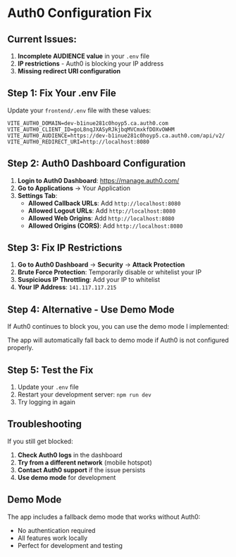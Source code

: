 # Auth0 Configuration Fix

## Current Issues:
1. **Incomplete AUDIENCE value** in your `.env` file
2. **IP restrictions** - Auth0 is blocking your IP address
3. **Missing redirect URI configuration**

## Step 1: Fix Your .env File

Update your `frontend/.env` file with these values:

```env
VITE_AUTH0_DOMAIN=dev-b1inue281c0hoyp5.ca.auth0.com
VITE_AUTH0_CLIENT_ID=goL8nqJXASyRJkjbqMVCmxkfDOXvOWHM
VITE_AUTH0_AUDIENCE=https://dev-b1inue281c0hoyp5.ca.auth0.com/api/v2/
VITE_AUTH0_REDIRECT_URI=http://localhost:8080
```

## Step 2: Auth0 Dashboard Configuration

1. **Login to Auth0 Dashboard**: https://manage.auth0.com/
2. **Go to Applications** → Your Application
3. **Settings Tab**:
   - **Allowed Callback URLs**: Add `http://localhost:8080`
   - **Allowed Logout URLs**: Add `http://localhost:8080`
   - **Allowed Web Origins**: Add `http://localhost:8080`
   - **Allowed Origins (CORS)**: Add `http://localhost:8080`

## Step 3: Fix IP Restrictions

1. **Go to Auth0 Dashboard** → **Security** → **Attack Protection**
2. **Brute Force Protection**: Temporarily disable or whitelist your IP
3. **Suspicious IP Throttling**: Add your IP to whitelist
4. **Your IP Address**: `141.117.117.215`

## Step 4: Alternative - Use Demo Mode

If Auth0 continues to block you, you can use the demo mode I implemented:

The app will automatically fall back to demo mode if Auth0 is not configured properly.

## Step 5: Test the Fix

1. Update your `.env` file
2. Restart your development server: `npm run dev`
3. Try logging in again

## Troubleshooting

If you still get blocked:
1. **Check Auth0 logs** in the dashboard
2. **Try from a different network** (mobile hotspot)
3. **Contact Auth0 support** if the issue persists
4. **Use demo mode** for development

## Demo Mode

The app includes a fallback demo mode that works without Auth0:
- No authentication required
- All features work locally
- Perfect for development and testing 